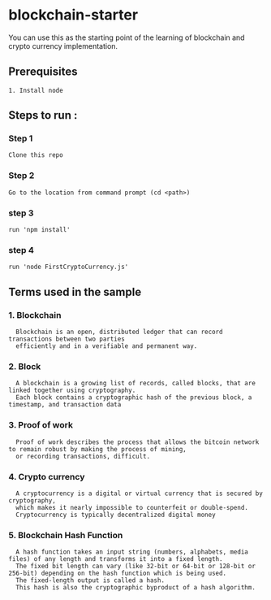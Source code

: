 # blockchain-starter
You can use this as the starting point of the learning of blockchain and crypto currency implementation.

## Prerequisites
    1. Install node

## Steps to run :
  ### Step 1
    Clone this repo
  ### Step 2 
    Go to the location from command prompt (cd <path>)
  ### step 3 
    run 'npm install'
  ### step 4 
    run 'node FirstCryptoCurrency.js' 
  
## Terms used in the sample
  ### 1. Blockchain 
      Blockchain is an open, distributed ledger that can record transactions between two parties 
      efficiently and in a verifiable and permanent way.
  ### 2. Block  
      A blockchain is a growing list of records, called blocks, that are linked together using cryptography. 
      Each block contains a cryptographic hash of the previous block, a timestamp, and transaction data
  ### 3. Proof of work 
      Proof of work describes the process that allows the bitcoin network to remain robust by making the process of mining, 
      or recording transactions, difficult.
  ### 4. Crypto currency 
      A cryptocurrency is a digital or virtual currency that is secured by cryptography,
      which makes it nearly impossible to counterfeit or double-spend.
      Cryptocurrency is typically decentralized digital money 
  ### 5. Blockchain Hash Function 
      A hash function takes an input string (numbers, alphabets, media files) of any length and transforms it into a fixed length. 
      The fixed bit length can vary (like 32-bit or 64-bit or 128-bit or 256-bit) depending on the hash function which is being used. 
      The fixed-length output is called a hash. 
      This hash is also the cryptographic byproduct of a hash algorithm. 
  
